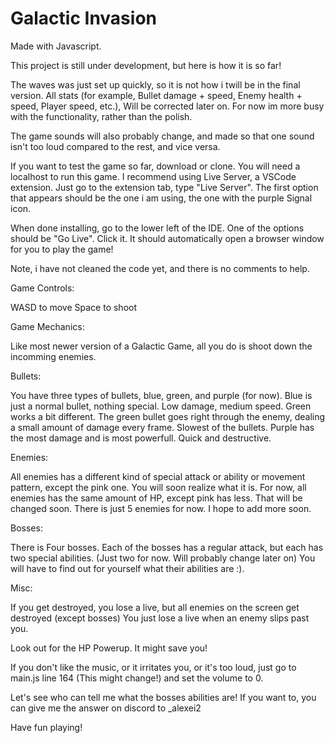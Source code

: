 # Galactic Invasion
Made with Javascript.

This project is still under development, but here is how it is so far!


The waves was just set up quickly, so it is not how i twill be in the final version.
All stats (for example, Bullet damage + speed, Enemy health + speed, Player speed, etc.), Will be corrected later on. 
For now im more busy with the functionality, rather than the polish.

The game sounds will also probably change, and made so that one sound isn't too loud compared to the rest, and vice versa.

If you want to test the game so far, download or clone. You will need a localhost to run this game. 
I recommend using Live Server, a VSCode extension. Just go to the extension tab, type "Live Server".
The first option that appears should be the one i am using, the one with the purple Signal icon.

When done installing, go to the lower left of the IDE. One of the options should be "Go Live".
Click it. It should automatically open a browser window for you to play the game!

Note, i have not cleaned the code yet, and there is no comments to help.


Game Controls:

WASD to move
Space to shoot


Game Mechanics:

  Like most newer version of a Galactic Game, all you do is shoot down the incomming enemies.

  Bullets:
  
  You have three types of bullets, blue, green, and purple (for now). 
  Blue is just a normal bullet, nothing special. Low damage, medium speed.
  Green works a bit different. The green bullet goes right through the enemy, dealing a small amount of damage every frame. Slowest of the bullets.
  Purple has the most damage and is most powerfull. Quick and destructive.

  Enemies:

  All enemies has a different kind of special attack or ability or movement pattern, except the pink one.
  You will soon realize what it is. For now, all enemies has the same amount of HP, except pink has less. That will be changed soon.
  There is just 5 enemies for now. I hope to add more soon.

  Bosses:

  There is Four bosses. Each of the bosses has a regular attack, but each has two special abilities. (Just two for now. Will probably change later on)
  You will have to find out for yourself what their abilities are :).

  Misc:

  If you get destroyed, you lose a live, but all enemies on the screen get destroyed (except bosses)
  You just lose a live when an enemy slips past you.

  Look out for the HP Powerup. It might save you!

If you don't like the music, or it irritates you, or it's too loud, just go to main.js line 164 (This might change!) and set the volume to 0.

Let's see who can tell me what the bosses abilities are!
If you want to, you can give me the answer on discord to _alexei2

Have fun playing!



